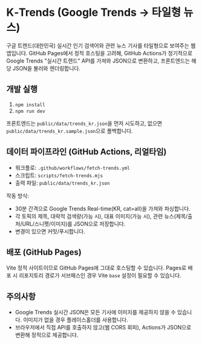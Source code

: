 # K‑Trends (Google Trends → 타일형 뉴스)

구글 트렌드(대한민국) 실시간 인기 검색어와 관련 뉴스 기사를 타일형으로 보여주는 웹앱입니다. GitHub Pages에서 정적 호스팅을 고려해, GitHub Actions가 정기적으로 Google Trends "실시간 트렌드" API를 가져와 JSON으로 변환하고, 프론트엔드는 해당 JSON을 불러와 렌더링합니다.

## 개발 실행

1. `npm install`
2. `npm run dev`

프론트엔드는 `public/data/trends_kr.json`을 먼저 시도하고, 없으면 `public/data/trends_kr.sample.json`으로 폴백합니다.

## 데이터 파이프라인 (GitHub Actions, 리얼타임)

- 워크플로: `.github/workflows/fetch-trends.yml`
- 스크립트: `scripts/fetch-trends.mjs`
- 출력 파일: `public/data/trends_kr.json`

작동 방식:
- 30분 간격으로 Google Trends Real-time(KR, cat=all)을 가져와 파싱합니다.
- 각 토픽의 제목, 대략적 검색량(가능 시), 대표 이미지(가능 시), 관련 뉴스(제목/출처/URL/스니펫/이미지)를 JSON으로 저장합니다.
- 변경이 있으면 커밋/푸시합니다.

## 배포 (GitHub Pages)

Vite 정적 사이트이므로 GitHub Pages에 그대로 호스팅할 수 있습니다. Pages로 배포 시 리포지토리 경로가 서브패스인 경우 Vite `base` 설정이 필요할 수 있습니다.

## 주의사항

- Google Trends 실시간 JSON은 모든 기사에 이미지를 제공하지 않을 수 있습니다. 이미지가 없을 경우 플레이스홀더를 사용합니다.
- 브라우저에서 직접 API를 호출하지 않고(웹 CORS 회피), Actions가 JSON으로 변환해 정적으로 제공합니다.
